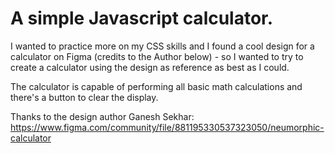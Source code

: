 # A simple Javascript calculator.

I wanted to practice more on my CSS skills and I found a cool design for a calculator on Figma (credits to the Author below) - so I wanted to try to create a calculator using the design as reference as best as I could.


The calculator is capable of performing all basic math calculations and there's a button to clear the display.


Thanks to the design author Ganesh Sekhar:
https://www.figma.com/community/file/881195330537323050/neumorphic-calculator